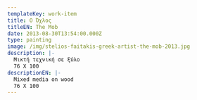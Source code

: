 ```yaml
---
templateKey: work-item
title: Ο Όχλος
titleEN: The Mob
date: 2013-08-30T13:54:00.000Z
type: painting
image: /img/stelios-faitakis-greek-artist-the-mob-2013.jpg
description: |-
  Μικτή τεχνική σε ξύλο
  76 X 100
descriptionEN: |-
  Mixed media on wood
  76 X 100
---
```

